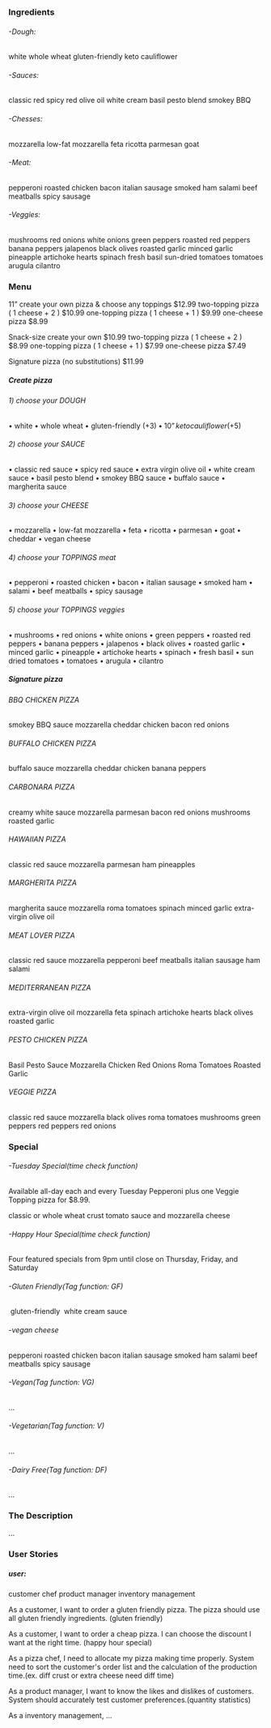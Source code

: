 ### Ingredients

###### -Dough:

white
whole wheat
gluten-friendly
keto cauliflower

###### -Sauces:

classic red
spicy red
olive oil
white cream
basil pesto blend
smokey BBQ

###### -Chesses:

mozzarella
low-fat mozzarella
feta
ricotta
parmesan
goat

###### -Meat:

pepperoni
roasted chicken
bacon
italian sausage
smoked ham
salami
beef meatballs
spicy sausage

###### -Veggies:

mushrooms
red onions
white onions
green peppers
roasted red peppers
banana peppers
jalapenos
black olives
roasted garlic
minced garlic
pineapple
artichoke hearts
spinach
fresh basil
sun-dried tomatoes
tomatoes
arugula
cilantro

### Menu

11” create your own pizza & choose any toppings		$12.99
two-topping pizza ( 1 cheese + 2 ) 					$10.99
one-topping pizza ( 1 cheese + 1 ) 					$9.99
one-cheese pizza 							$8.99

Snack-size create your own 					$10.99
two-topping pizza ( 1 cheese + 2 ) 					$8.99
one-topping pizza ( 1 cheese + 1 ) 					$7.99
one-cheese pizza 							$7.49

Signature pizza (no substitutions) 				$11.99

##### Create pizza

###### 1) choose your DOUGH

• white 
• whole wheat 
• gluten-friendly (+$3) 
• 10” keto cauliflower (+$5) 

###### 2) choose your SAUCE

• classic red sauce 
• spicy red sauce
• extra virgin olive oil 
• white cream sauce
• basil pesto blend 
• smokey BBQ sauce
• buffalo sauce 
• margherita sauce 

###### 3) choose your CHEESE

• mozzarella 
• low-fat mozzarella
• feta 
• ricotta 
• parmesan 
• goat
• cheddar 
• vegan cheese

###### 4) choose your TOPPINGS meat

• pepperoni 
• roasted chicken 
• bacon 
• italian sausage 
• smoked ham 
• salami
• beef meatballs 
• spicy sausage

###### 5) choose your TOPPINGS veggies

• mushrooms 
• red onions 
• white onions
• green peppers 
• roasted red peppers
• banana peppers 
• jalapenos 
• black olives
• roasted garlic 
• minced garlic 
• pineapple
• artichoke hearts 
• spinach 
• fresh basil
• sun dried tomatoes 
• tomatoes 
• arugula 
• cilantro

##### Signature pizza

###### BBQ CHICKEN PIZZA

smokey BBQ sauce
mozzarella
cheddar
chicken
bacon
red onions

###### BUFFALO CHICKEN PIZZA

buffalo sauce
mozzarella
cheddar
chicken
banana peppers

###### CARBONARA PIZZA

creamy white sauce
mozzarella
parmesan
bacon
red onions
mushrooms
roasted garlic

###### HAWAIIAN PIZZA

classic red sauce
mozzarella
parmesan
ham
pineapples

###### MARGHERITA PIZZA

margherita sauce
mozzarella
roma tomatoes
spinach
minced garlic
extra-virgin olive oil

###### MEAT LOVER PIZZA

classic red sauce
mozzarella
pepperoni
beef meatballs
italian sausage
ham
salami

###### MEDITERRANEAN PIZZA

extra-virgin olive oil
mozzarella
feta
spinach
artichoke hearts
black olives
roasted garlic

###### PESTO CHICKEN PIZZA

Basil Pesto Sauce
Mozzarella
Chicken
Red Onions
Roma Tomatoes
Roasted Garlic

###### VEGGIE PIZZA

classic red sauce
mozzarella
black olives
roma tomatoes
mushrooms
green peppers
red peppers
red onions



### Special

###### -Tuesday Special(time check function)

Available all-day each and every Tuesday
Pepperoni plus one Veggie Topping pizza for $8.99. 

classic or whole wheat crust
tomato sauce and mozzarella cheese

###### -Happy Hour Special(time check function)

Four featured specials from 9pm until close on Thursday, Friday, and Saturday

###### -Gluten Friendly(Tag function: GF)

​	gluten-friendly
​	white cream sauce

###### -vegan cheese

pepperoni 
roasted chicken 
bacon 
italian sausage 
smoked ham 
salami
beef meatballs 
spicy sausage 

###### -Vegan(Tag function: VG)

...

###### -Vegetarian(Tag function: V)

...

###### -Dairy Free(Tag function: DF)

...



### The Description

...



### User Stories

##### user:

customer
chef
product manager
inventory management


As a customer,
I want to order a gluten friendly pizza.
The pizza should use all gluten friendly ingredients.
(gluten friendly)

As a customer,
I want to order a cheap pizza.
I can choose the discount I want at the right time.
(happy hour special)

As a pizza chef,
I need to allocate my pizza making time properly.
System need to sort the customer's order list 
and the calculation of the production time.(ex. diff crust or extra cheese need diff time)

As a product manager,
I want to know the likes and dislikes of customers.
System should accurately test customer preferences.(quantity statistics)

As a inventory management,
...